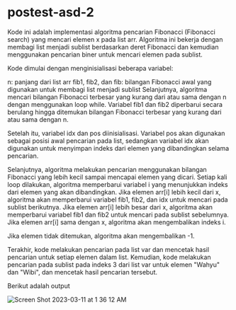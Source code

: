# postest-asd-2
Kode ini adalah implementasi algoritma pencarian Fibonacci (Fibonacci search) yang mencari elemen x pada list arr. Algoritma ini bekerja dengan membagi list menjadi sublist berdasarkan deret Fibonacci dan kemudian menggunakan pencarian biner untuk mencari elemen pada sublist.

Kode dimulai dengan menginisialisasi beberapa variabel:

n: panjang dari list arr
fib1, fib2, dan fib: bilangan Fibonacci awal yang digunakan untuk membagi list menjadi sublist
Selanjutnya, algoritma mencari bilangan Fibonacci terbesar yang kurang dari atau sama dengan n dengan menggunakan loop while. Variabel fib1 dan fib2 diperbarui secara berulang hingga ditemukan bilangan Fibonacci terbesar yang kurang dari atau sama dengan n.

Setelah itu, variabel idx dan pos diinisialisasi. Variabel pos akan digunakan sebagai posisi awal pencarian pada list, sedangkan variabel idx akan digunakan untuk menyimpan indeks dari elemen yang dibandingkan selama pencarian.

Selanjutnya, algoritma melakukan pencarian menggunakan bilangan Fibonacci yang lebih kecil sampai mencapai elemen yang dicari. Setiap kali loop dilakukan, algoritma memperbarui variabel i yang menunjukkan indeks dari elemen yang akan dibandingkan. Jika elemen arr[i] lebih kecil dari x, algoritma akan memperbarui variabel fib1, fib2, dan idx untuk mencari pada sublist berikutnya. Jika elemen arr[i] lebih besar dari x, algoritma akan memperbarui variabel fib1 dan fib2 untuk mencari pada sublist sebelumnya. Jika elemen arr[i] sama dengan x, algoritma akan mengembalikan indeks i.

Jika elemen tidak ditemukan, algoritma akan mengembalikan -1.

Terakhir, kode melakukan pencarian pada list var dan mencetak hasil pencarian untuk setiap elemen dalam list. Kemudian, kode melakukan pencarian pada sublist pada indeks 3 dari list var untuk elemen "Wahyu" dan "Wibi", dan mencetak hasil pencarian tersebut.

Berikut adalah output

![Screen Shot 2023-03-11 at 1 36 12 AM](https://user-images.githubusercontent.com/126859339/224384661-969ed069-055c-41cc-af2f-0767e2697cc9.png)
